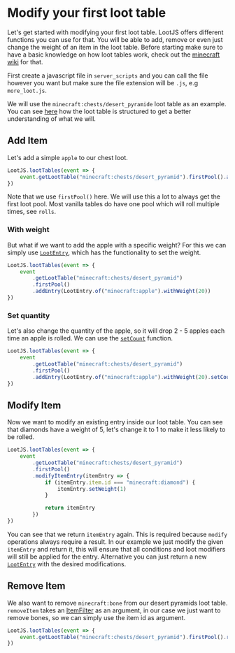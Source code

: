 # Modify your first loot table

Let's get started with modifying your first loot table. LootJS offers different functions you can use for that. You will be able to add, remove or even just change the weight of an item in the loot table. Before starting make sure to have a basic knowledge on how loot tables work, check out the [minecraft wiki](https://minecraft.wiki/w/Loot_table) for that.

First create a javascript file in `server_scripts` and you can call the file however you want but make sure the file extension will be `.js`, e.g `more_loot.js`.

We will use the `minecraft:chests/desert_pyramide` loot table as an example. You can see [here](https://misode.github.io/loot-table/?preset=chests/desert_pyramid) how the loot table is structured to get a better understanding of what we will.

## Add Item

Let's add a simple `apple` to our chest loot.

```js
LootJS.lootTables(event => {
    event.getLootTable("minecraft:chests/desert_pyramid").firstPool().addEntry("minecraft:apple")
})
```

Note that we use `firstPool()` here. We will use this a lot to always get the first loot pool. Most vanilla tables do have one pool which will roll multiple times, see `rolls`.

### With weight

But what if we want to add the apple with a specific weight? For this we can simply use [`LootEntry`](/api/loot-entry), which has the functionality to set the weight.

```js
LootJS.lootTables(event => {
    event
        .getLootTable("minecraft:chests/desert_pyramid")
        .firstPool()
        .addEntry(LootEntry.of("minecraft:apple").withWeight(20))
})
```

### Set quantity

Let's also change the quantity of the apple, so it will drop 2 - 5 apples each time an apple is rolled. We can use the [`setCount`](/api/loot-entry#setcount) function.

```js
LootJS.lootTables(event => {
    event
        .getLootTable("minecraft:chests/desert_pyramid")
        .firstPool()
        .addEntry(LootEntry.of("minecraft:apple").withWeight(20).setCount([2, 5]))
})
```

## Modify Item

Now we want to modify an existing entry inside our loot table. You can see that diamonds have a weight of 5, let's change it to 1 to make it less likely to be rolled.

```js
LootJS.lootTables(event => {
    event
        .getLootTable("minecraft:chests/desert_pyramid")
        .firstPool()
        .modifyItemEntry(itemEntry => {
            if (itemEntry.item.id === "minecraft:diamond") {
                itemEntry.setWeight(1)
            }

            return itemEntry
        })
})
```

You can see that we return `itemEntry` again. This is required because `modify` operations always require a result. In our example we just modify the given `itemEntry` and return it, this will ensure that all conditions and loot modifiers will still be applied for the entry. Alternative you can just return a new [`LootEntry`](/api/loot-entry) with the desired modifications.

## Remove Item

We also want to remove `minecraft:bone` from our desert pyramids loot table. `removeItem` takes an [ItemFilter](/api/item-filter) as an argument, in our case we just want to remove bones, so we can simply use the item id as argument.

```js
LootJS.lootTables(event => {
    event.getLootTable("minecraft:chests/desert_pyramid").firstPool().removeItem("minecraft:bone")
})
```

